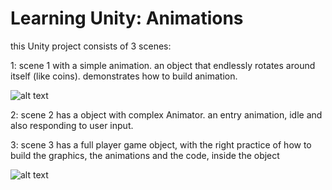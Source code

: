 # Learning Unity: Animations

this Unity project consists of 3 scenes:

1: scene 1 with a simple animation. an object that endlessly rotates around itself (like coins). demonstrates how to build animation.

![alt text](https://raw.githubusercontent.com/shacharoz/Learning-Unity--Animations/master/Builds/scene1.png)

2: scene 2 has a object with complex Animator. an entry animation, idle and also responding to user input.

3: scene 3 has a full player game object, with the right practice of how to build the graphics, the animations and the code, inside the object 

![alt text](https://raw.githubusercontent.com/shacharoz/Learning-Unity--Animations/master/Builds/scene3.png)
